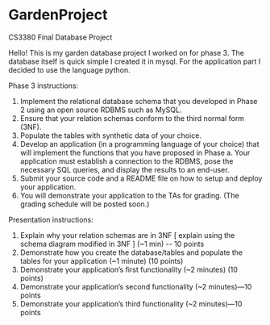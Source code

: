 # GardenProject
CS3380 Final Database Project

Hello! This is my garden database project I worked on for phase 3. The database itself is quick simple I created it in mysql. For the application part I decided to use the language python. 

Phase 3 instructions:
1. Implement the relational database schema that you developed in Phase 2 using an open
source RDBMS such as MySQL.
2. Ensure that your relation schemas conform to the third normal form (3NF).
3. Populate the tables with synthetic data of your choice.
4. Develop an application (in a programming language of your choice) that will implement
the functions that you have proposed in Phase a. Your application must establish a
connection to the RDBMS, pose the necessary SQL queries, and display the results to an
end-user.
5. Submit your source code and a README file on how to setup and deploy your
application.
6. You will demonstrate your application to the TAs for grading. (The grading schedule will
be posted soon.)

Presentation instructions:
1. Explain why your relation schemas are in 3NF [ explain using the schema diagram modified in 3NF ] (~1 min) -- 10 points
2. Demonstrate how you create the database/tables and populate the tables for your application (~1 minute) (10 points)
3. Demonstrate your application’s first functionality (~2 minutes) (10 points)
4. Demonstrate your application’s second functionality (~2 minutes)—10 points
5. Demonstrate your application’s third functionality (~2 minutes)—10 points 

